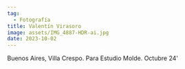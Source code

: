 ```yaml
---
tag:
  - Fotografía
title: Valentín Virasoro
image: assets/IMG_4887-HDR-ai.jpg
date: 2023-10-02
---
```


Buenos Aires, Villa Crespo. Para Estudio Molde.
Octubre 24'
